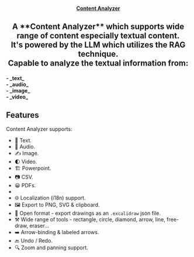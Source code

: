 <!-- <picture>
    <source media="(prefers-color-scheme: dark)" alt="Content Analyzer" srcset="" />
    <img alt="Content Analyzer" src="" />
</picture> -->

<h4 align="center">
    <a href="">Content Analyzer</a>
</h4>

<div align="center">
    <h2>
        A **Content Analyzer** which supports wide range of content especially textual content. </br>
        It's powered by the LLM which utilizes the RAG technique. </br>
        Capable to analyze the textual information from:
        <h4 align="left"> 
            - _text_ </br>
            - _audio_ </br>
            - _image_ </br>
            - _video_ </br>
        </h4>
    </h2>
</div>

## Features

Content Analyzer supports:

- 💯&nbsp;Text.
- 🎨&nbsp;Audio.
- ✍️&nbsp;Image.
- 🌓&nbsp;Video.
- 🏗️&nbsp;Powerpoint.
- 📷&nbsp;CSV.
- 😀&nbsp;PDFs.
- 
- 🌐&nbsp;Localization (i18n) support.
- 🖼️&nbsp;Export to PNG, SVG & clipboard.
- 💾&nbsp;Open format - export drawings as an `.excalidraw` json file.
- ⚒️&nbsp;Wide range of tools - rectangle, circle, diamond, arrow, line, free-draw, eraser...
- ➡️&nbsp;Arrow-binding & labeled arrows.
- 🔙&nbsp;Undo / Redo.
- 🔍&nbsp;Zoom and panning support.
